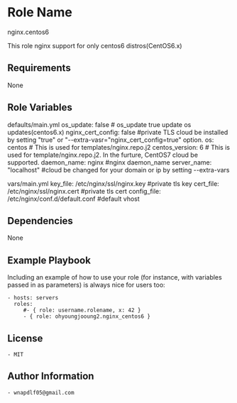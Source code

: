 Role Name
=========
nginx.centos6

This role nginx support for only centos6 distros(CentOS6.x)

Requirements
------------
None

Role Variables
--------------


defaults/main.yml
  os_update: false # os_update true update os updates(centos6.x)
  nginx_cert_config: false #private TLS cloud be installed by setting "true" or "--extra-vasr="nginx_cert_config=true" option.
  os: centos # This is used for templates/nginx.repo.j2
  centos_version: 6 # This is used for template/nginx.repo.j2. In the furture, CentOS7 cloud be supported.
  daemon_name: nginx #nginx daemon_name
  server_name: "localhost" #cloud be changed for your domain or ip by setting --extra-vars

vars/main.yml
  key_file: /etc/nginx/ssl/nginx.key #private tls key
  cert_file: /etc/nginx/ssl/nginx.cert #private tls cert
  config_file: /etc/nginx/conf.d/default.conf #default vhost


  


Dependencies
------------
  None

Example Playbook
----------------

Including an example of how to use your role (for instance, with variables passed in as parameters) is always nice for users too:

    - hosts: servers
      roles:
         #- { role: username.rolename, x: 42 }
         - { role: ohyoungjooung2.nginx_centos6 }

License
-------
    - MIT


Author Information
------------------
  
    - wnapdlf05@gmail.com
